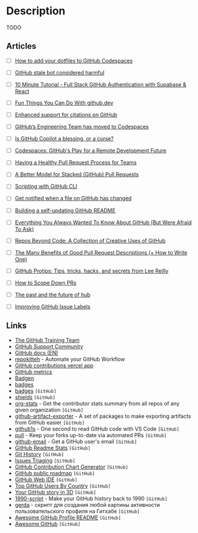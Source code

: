 # Description

TODO


## Articles

- [ ] [How to add your dotfiles to GitHub Codespaces](https://dev.to/burkeholland/how-to-add-your-dotfiles-to-github-codespaces-23gm)
- [ ] [GitHub stale bot considered harmful](https://drewdevault.com/2021/10/26/stalebot.html)
- [ ] [10 Minute Tutorial - Full Stack GitHub Authentication with Supabase & React](https://dev.to/dabit3/10-minute-tutorial-full-stack-github-authentication-with-supabase-react-3c6b)
- [ ] [Fun Things You Can Do With github.dev](https://dev.to/lostintangent/10-awesome-things-you-can-do-with-github-dev-5fm7)
- [ ] [Enhanced support for citations on GitHub](https://github.blog/2021-08-19-enhanced-support-citations-github/)
- [ ] [GitHub’s Engineering Team has moved to Codespaces](https://github.blog/2021-08-11-githubs-engineering-team-moved-codespaces/)
- [ ] [Is GitHub Copilot a blessing, or a curse?](https://www.fast.ai/2021/07/19/copilot/)
- [ ] [Codespaces: GitHub's Play for a Remote Development Future](https://blog.robenkleene.com/2021/05/16/codespaces/)
- [ ] [Having a Healthy Pull Request Process for Teams](https://alexkitchens.net/better-pull-requests)
- [ ] [A Better Model for Stacked (GitHub) Pull Requests](https://0xc0d1.com/blog/git-stack/)
- [ ] [Scripting with GitHub CLI](https://github.blog/2021-03-11-scripting-with-github-cli/)
- [ ] [Get notified when a file on GitHub has changed](https://blog.mastykarz.nl/get-notified-file-github-changed/)
- [ ] [Building a self-updating GitHub README](https://brandur.org/fragments/self-updating-github-readme)
- [ ] [Everything You Always Wanted To Know About GitHub (But Were Afraid To Ask)](https://ghe.clickhouse.tech/)
- [ ] [Repos Beyond Code: A Collection of Creative Uses of GitHub](http://www.brendanschlagel.com/2018/09/28/repos-beyond-code-a-collection-of-creative-uses-of-github/)
- [ ] [The Many Benefits of Good Pull Request Descriptions (+ How to Write One)](https://formidable.com/blog/2020/good-pr-descriptions/)
- [ ] [GitHub Protips: Tips, tricks, hacks, and secrets from Lee Reilly](https://github.blog/2020-04-09-github-protips-tips-tricks-hacks-and-secrets-from-lee-reilly/)
- [ ] [How to Scope Down PRs](https://www.netlify.com/blog/2020/03/31/how-to-scope-down-prs/)
- [ ] [The past and the future of hub](https://mislav.net/2020/01/github-cli/)
- [ ] [Improving GitHub Issue Labels](http://karolis.koncevicius.lt/posts/improving_github_issue_labels/)


## Links

- [The GitHub Training Team](https://lab.github.com/githubtraining/)
- [GitHub Support Community](https://github.community/)
- [GitHub docs (EN)](https://docs.github.com/en)
- [repokitteh](https://www.repokitteh.io/) - Automate your GitHub Workflow
- [GitHub contributions vercel app](https://github-contributions.vercel.app/)
- [GitHub metrics](https://metrics.lecoq.io/)
- [Badgen](https://badgen.net/)
- [badges](https://badges.aleen42.com/)
- [badges](https://github.com/Naereen/badges) `[GitHub]`
- [shields](https://github.com/badges/shields) `[GitHub]`
- [org-stats](https://github.com/caarlos0/org-stats) - Get the contributor stats summary from all repos of any given organization `[GitHub]`
- [github-artifact-exporter](https://github.com/github/github-artifact-exporter) - A set of packages to make exporting artifacts from GitHub easier `[GitHub]`
- [github1s](https://github.com/conwnet/github1s) - One second to read GitHub code with VS Code `[GitHub]`
- [pull](https://github.com/wei/pull) - Keep your forks up-to-date via automated PRs `[GitHub]`
- [github-email](https://github.com/paulirish/github-email) -  Get a GitHub user's email `[GitHub]`
- [GitHub Readme Stats](https://github.com/anuraghazra/github-readme-stats) `[GitHub]`
- [Git History](https://github.com/pomber/git-history) `[GitHub]`
- [Issues Triaging](https://github.com/microsoft/vscode/wiki/Issues-Triaging) `[GitHub]`
- [GitHub Contribution Chart Generator](https://github.com/sallar/github-contributions-chart) `[GitHub]`
- [GitHub public roadmap](https://github.com/github/roadmap) `[GitHub]`
- [GitHub Web IDE](https://github.com/zvizvi/GitHub-Web-IDE) `[GitHub]`
- [Top GitHub Users By Country](https://github.com/gayanvoice/top-github-users) `[GitHub]`
- [Your GitHub story in 3D](https://skyline.github.com/) `[GitHub]`
- [1990-script](https://github.com/antfu/1990-script) - Make your GitHub history back to 1990 `[GitHub]`
- [gerda](https://github.com/sijeko/gerda) - скрипт для создания любой картины активности пользовательского профиля на Гитхабе `[GitHub]`
- [Awesome GitHub Profile README](https://github.com/abhisheknaiidu/awesome-github-profile-readme) `[GitHub]`
- [Awesome GitHub](https://github.com/phillipadsmith/awesome-github) `[GitHub]`
